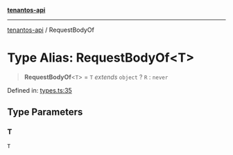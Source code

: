 [**tenantos-api**](../README.md)

***

[tenantos-api](../globals.md) / RequestBodyOf

# Type Alias: RequestBodyOf\<T\>

> **RequestBodyOf**\<`T`\> = `T` *extends* `object` ? `R` : `never`

Defined in: [types.ts:35](https://github.com/shadmanZero/tenantos-api/blob/50bbdae310005a0ca12345f143ddaf8ea2b8ce90/src/types.ts#L35)

## Type Parameters

### T

`T`
